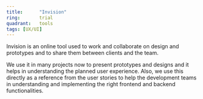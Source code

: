 ```yaml
---
title:      "Invision"
ring:       trial
quadrant:   tools
tags: [UX/UI]
---
```


Invision is an online tool used to work and collaborate on design and prototypes and to share them between clients and the team.

We use it in many projects now to present prototypes and designs and it helps in understanding the planned user experience.
Also, we use this directly as a reference from the user stories to help the development teams in understanding and implementing the right frontend and backend functionalities.
